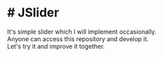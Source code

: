 <h1># JSlider</h1>
It's simple slider which I will implement occasionally.<br />
Anyone can access this repository and develop it.<br />
Let's try it and improve it together.<br />
